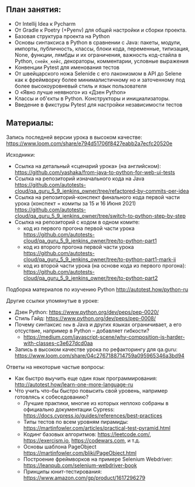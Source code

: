 ## План занятия:

- От Intellij Idea к Pycharm
- От Gradle к Poetry (+Pyenv) для общей настройки и сборки проекта.
- Базовая структура проекта на Python
- Основы синтаксиса в Python в сравнении с Java: пакеты, модули, импорты, публичность, классы, блоки кода, переменные, типизация, None, функции, лямбды и их ограничения, важность код-стайла в Python, `снейк_кейс`, декораторы, комментарии, условные выражения
- Конвенции Pytest для именования тестов
- От швейцарского ножа Selenide с его лаконизмом в API до Selene как к фреймворку более минималистичному но и заточенному под более высокоуровневый стиль и язык пользователя
- О «Явно лучше неявного» из «Дзен Python»
- Классы и об'єкты в Python. Конструкторы и инициализаторы.
- Введение в фикстуры Pytest для настройки независимости тестов


## Материалы:

Запись последней версии урока в высоком качестве: https://www.loom.com/share/e794d51706f8427eabb2a7ecfc20520e

Исходники:
- Ссылка на детальный «сценарий урока» (на английском): https://github.com/yashaka/from-java-to-python-for-web-ui-tests
- Ссылка на репозиторий изначального кода на Java
https://github.com/autotests-cloud/qa_guru_5_9_jenkins_owner/tree/refactored-by-commits-per-idea
- Ссылка на репозиторий-конспект финального кода первой части урока (конспект = комиты за 15 и 16 Июня 2021)
https://github.com/autotests-cloud/qa_guru_5_9_jenkins_owner/tree/switch-to-python-step-by-step
- Ссылка на репозиторий с кодом в одном комите:
  - код из первого прогона первой части урока https://github.com/autotests-cloud/qa_guru_5_9_jenkins_owner/tree/to-python-part1
  - код из второго прогона первой части урока https://github.com/autotests-cloud/qa_guru_5_9_jenkins_owner/tree/to-python-part1-mark-ii
  - код из второй части урока (на основе кода из первого прогона): https://github.com/autotests-cloud/qa_guru_5_9_jenkins_owner/tree/to-python-part2

Подборка материалов по изучению Python http://autotest.how/python-ru

Другие ссылки упомянутые в уроке:
- Дзен Python: https://www.python.org/dev/peps/pep-0020/
- Стиль Гайд: https://www.python.org/dev/peps/pep-0008/
- Почему синтаксис `new` в Java и других языках ограничивает, 
  а его отсуствие, например в Python – добавляет гибкости?
  - https://medium.com/javascript-scene/why-composition-is-harder-with-classes-c3e627dcd0aa
- Запись в высоком качестве урока по рефакторингу для qa.guru: https://www.loom.com/share/04c2767188714759a095965346a3bd94

Ответы на некоторые частые вопросы:
- Как быстро выучить еще один язык программирования: http://autotest.how/learn-one-more-language-ru
- Что учить что-бы быстро повысить свой уровень, например готовлясь к собеседованию?
  - Лучшие практики, многие из которых неплохо собраны в официально документации Cypress: https://docs.cypress.io/guides/references/best-practices
  - Типы тестов по всем уровням пирамиды: https://martinfowler.com/articles/practical-test-pyramid.html
  - Кодинг базовых алгоритмов: https://leetcode.com/, https://exercism.io, https://codewars.com, и т.д.
  - Основы шаблона PageObject https://martinfowler.com/bliki/PageObject.html
  - Построение фреймворков на примере Selenium Webdriver: https://leanpub.com/selenium-webdriver-book
  - Принципы юнит-тестирования: https://www.amazon.com/gp/product/1617296279
